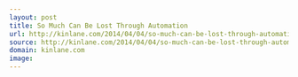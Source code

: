 ```yaml
---
layout: post
title: So Much Can Be Lost Through Automation
url: http://kinlane.com/2014/04/04/so-much-can-be-lost-through-automation/
source: http://kinlane.com/2014/04/04/so-much-can-be-lost-through-automation/
domain: kinlane.com
image: 
---
```


